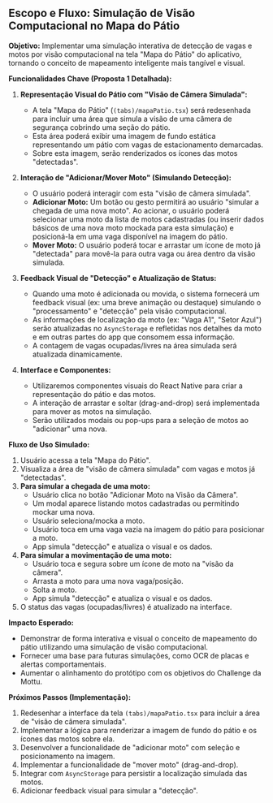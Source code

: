 ## Escopo e Fluxo: Simulação de Visão Computacional no Mapa do Pátio

**Objetivo:** Implementar uma simulação interativa de detecção de vagas e motos por visão computacional na tela "Mapa do Pátio" do aplicativo, tornando o conceito de mapeamento inteligente mais tangível e visual.

**Funcionalidades Chave (Proposta 1 Detalhada):**

1.  **Representação Visual do Pátio com "Visão de Câmera Simulada":**
    *   A tela "Mapa do Pátio" (`(tabs)/mapaPatio.tsx`) será redesenhada para incluir uma área que simula a visão de uma câmera de segurança cobrindo uma seção do pátio.
    *   Esta área poderá exibir uma imagem de fundo estática representando um pátio com vagas de estacionamento demarcadas.
    *   Sobre esta imagem, serão renderizados os ícones das motos "detectadas".

2.  **Interação de "Adicionar/Mover Moto" (Simulando Detecção):**
    *   O usuário poderá interagir com esta "visão de câmera simulada".
    *   **Adicionar Moto:** Um botão ou gesto permitirá ao usuário "simular a chegada de uma nova moto". Ao acionar, o usuário poderá selecionar uma moto da lista de motos cadastradas (ou inserir dados básicos de uma nova moto mockada para esta simulação) e posicioná-la em uma vaga disponível na imagem do pátio.
    *   **Mover Moto:** O usuário poderá tocar e arrastar um ícone de moto já "detectada" para movê-la para outra vaga ou área dentro da visão simulada.

3.  **Feedback Visual de "Detecção" e Atualização de Status:**
    *   Quando uma moto é adicionada ou movida, o sistema fornecerá um feedback visual (ex: uma breve animação ou destaque) simulando o "processamento" e "detecção" pela visão computacional.
    *   As informações de localização da moto (ex: "Vaga A1", "Setor Azul") serão atualizadas no `AsyncStorage` e refletidas nos detalhes da moto e em outras partes do app que consomem essa informação.
    *   A contagem de vagas ocupadas/livres na área simulada será atualizada dinamicamente.

4.  **Interface e Componentes:**
    *   Utilizaremos componentes visuais do React Native para criar a representação do pátio e das motos.
    *   A interação de arrastar e soltar (drag-and-drop) será implementada para mover as motos na simulação.
    *   Serão utilizados modais ou pop-ups para a seleção de motos ao "adicionar" uma nova.

**Fluxo de Uso Simulado:**

1.  Usuário acessa a tela "Mapa do Pátio".
2.  Visualiza a área de "visão de câmera simulada" com vagas e motos já "detectadas".
3.  **Para simular a chegada de uma moto:**
    *   Usuário clica no botão "Adicionar Moto na Visão da Câmera".
    *   Um modal aparece listando motos cadastradas ou permitindo mockar uma nova.
    *   Usuário seleciona/mocka a moto.
    *   Usuário toca em uma vaga vazia na imagem do pátio para posicionar a moto.
    *   App simula "detecção" e atualiza o visual e os dados.
4.  **Para simular a movimentação de uma moto:**
    *   Usuário toca e segura sobre um ícone de moto na "visão da câmera".
    *   Arrasta a moto para uma nova vaga/posição.
    *   Solta a moto.
    *   App simula "detecção" e atualiza o visual e os dados.
5.  O status das vagas (ocupadas/livres) é atualizado na interface.

**Impacto Esperado:**

*   Demonstrar de forma interativa e visual o conceito de mapeamento do pátio utilizando uma simulação de visão computacional.
*   Fornecer uma base para futuras simulações, como OCR de placas e alertas comportamentais.
*   Aumentar o alinhamento do protótipo com os objetivos do Challenge da Mottu.

**Próximos Passos (Implementação):**

1.  Redesenhar a interface da tela `(tabs)/mapaPatio.tsx` para incluir a área de "visão de câmera simulada".
2.  Implementar a lógica para renderizar a imagem de fundo do pátio e os ícones das motos sobre ela.
3.  Desenvolver a funcionalidade de "adicionar moto" com seleção e posicionamento na imagem.
4.  Implementar a funcionalidade de "mover moto" (drag-and-drop).
5.  Integrar com `AsyncStorage` para persistir a localização simulada das motos.
6.  Adicionar feedback visual para simular a "detecção".

